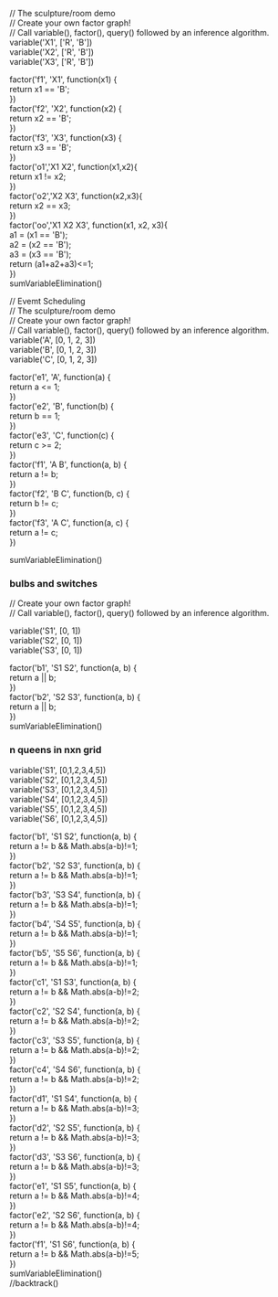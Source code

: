 
// The sculpture/room demo  
// Create your own factor graph!  
// Call variable(), factor(), query() followed by an inference algorithm.  
variable('X1', ['R', 'B'])  
variable('X2', ['R', 'B'])  
variable('X3', ['R', 'B'])  

factor('f1', 'X1', function(x1) {  
  return x1 == 'B';  
})  
factor('f2', 'X2', function(x2) {  
  return x2 == 'B';  
})  
factor('f3', 'X3', function(x3) {  
  return x3 == 'B';  
})  
factor('o1','X1 X2', function(x1,x2){  
  return x1 != x2;  
})  
factor('o2','X2 X3', function(x2,x3){  
  return x2 == x3;  
})  
factor('oo','X1 X2 X3', function(x1, x2, x3){  
  a1 = (x1 == 'B');  
  a2 = (x2 == 'B');  
  a3 = (x3 == 'B');  
  return (a1+a2+a3)<=1;  
})  
sumVariableElimination()  

    
    
// Evemt Scheduling  
// The sculpture/room demo  
// Create your own factor graph!  
// Call variable(), factor(), query() followed by an inference algorithm.  
variable('A', [0, 1, 2, 3])  
variable('B', [0, 1, 2, 3])  
variable('C', [0, 1, 2, 3])  

factor('e1', 'A', function(a) {  
  return a <= 1;  
})  
factor('e2', 'B', function(b) {  
  return b == 1;  
})  
factor('e3', 'C', function(c) {  
  return c >= 2;  
})  
factor('f1', 'A B', function(a, b) {  
  return a != b;  
})  
factor('f2', 'B C', function(b, c) {  
  return b != c;  
})  
factor('f3', 'A C', function(a, c) {  
  return a != c;  
})  

sumVariableElimination()  
 
 
 
### bulbs and switches
// Create your own factor graph!  
// Call variable(), factor(), query() followed by an inference algorithm.  

variable('S1', [0, 1])  
variable('S2', [0, 1])  
variable('S3', [0, 1])  

factor('b1', 'S1 S2', function(a, b) {  
  return a || b;  
})  
factor('b2', 'S2 S3', function(a, b) {  
  return a || b;  
})  
sumVariableElimination()  


### n queens in nxn grid
variable('S1', [0,1,2,3,4,5])  
variable('S2', [0,1,2,3,4,5])  
variable('S3', [0,1,2,3,4,5])  
variable('S4', [0,1,2,3,4,5])  
variable('S5', [0,1,2,3,4,5])  
variable('S6', [0,1,2,3,4,5])  

factor('b1', 'S1 S2', function(a, b) {  
  return a != b && Math.abs(a-b)!=1;  
})  
factor('b2', 'S2 S3', function(a, b) {  
  return a != b && Math.abs(a-b)!=1;  
})  
factor('b3', 'S3 S4', function(a, b) {  
  return a != b && Math.abs(a-b)!=1;  
})  
factor('b4', 'S4 S5', function(a, b) {  
  return a != b && Math.abs(a-b)!=1;  
})  
factor('b5', 'S5 S6', function(a, b) {  
  return a != b && Math.abs(a-b)!=1;  
})  
factor('c1', 'S1 S3', function(a, b) {  
  return a != b && Math.abs(a-b)!=2;  
})  
factor('c2', 'S2 S4', function(a, b) {  
  return a != b && Math.abs(a-b)!=2;  
})  
factor('c3', 'S3 S5', function(a, b) {  
  return a != b && Math.abs(a-b)!=2;  
})  
factor('c4', 'S4 S6', function(a, b) {  
  return a != b && Math.abs(a-b)!=2;  
})  
factor('d1', 'S1 S4', function(a, b) {  
  return a != b && Math.abs(a-b)!=3;  
})  
factor('d2', 'S2 S5', function(a, b) {  
  return a != b && Math.abs(a-b)!=3;  
})  
factor('d3', 'S3 S6', function(a, b) {  
  return a != b && Math.abs(a-b)!=3;  
})  
factor('e1', 'S1 S5', function(a, b) {  
  return a != b && Math.abs(a-b)!=4;  
})  
factor('e2', 'S2 S6', function(a, b) {  
  return a != b && Math.abs(a-b)!=4;  
})  
factor('f1', 'S1 S6', function(a, b) {  
  return a != b && Math.abs(a-b)!=5;  
})  
sumVariableElimination()  
//backtrack()
